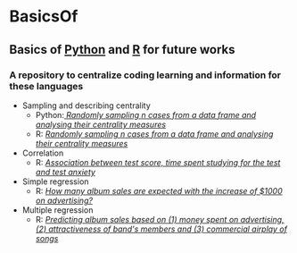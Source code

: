 # BasicsOf
## Basics of [Python](https://github.com/GabrielReisR/BasicsOf/tree/master/Python) and [R](https://github.com/GabrielReisR/BasicsOf/tree/master/R) for future works
### A repository to centralize coding learning and information for these languages

  - Sampling and describing centrality
    - Python:[ _Randomly sampling *n* cases from a data frame and analysing their centrality measures_](https://github.com/GabrielReisR/BasicsOf/blob/master/Python/Amostragem%20e%20medidas%20de%20centralidade.py)
    - R: [_Randomly sampling *n* cases from a data frame and analysing their centrality measures_](https://github.com/GabrielReisR/BasicsOf/blob/master/R/Amostragem%20e%20medidas%20de%20centralidade.R)
  - Correlation
    - R: [_Association between test score, time spent studying for the test and test anxiety_](https://github.com/GabrielReisR/BasicsOf/blob/master/R/Correlation.R)
  - Simple regression
    - R: [_How many album sales are expected with the increase of $1000 on advertising?_](https://github.com/GabrielReisR/BasicsOf/blob/master/R/Regression.R)
  - Multiple regression 
    - R: [_Predicting album sales based on (1) money spent on advertising, (2) attractiveness of band's members and (3) commercial airplay of songs_](https://github.com/GabrielReisR/BasicsOf/blob/master/R/Regression.R)
